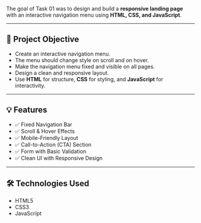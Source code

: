 The goal of Task 01 was to design and build a **responsive landing page** with an interactive navigation menu using **HTML, CSS, and JavaScript**.

---

## 📌 Project Objective

- Create an interactive navigation menu.
- The menu should change style on scroll and on hover.
- Make the navigation menu fixed and visible on all pages.
- Design a clean and responsive layout.
- Use **HTML** for structure, **CSS** for styling, and **JavaScript** for interactivity.

---

## 💡 Features

- ✅ Fixed Navigation Bar  
- ✅ Scroll & Hover Effects  
- ✅ Mobile-Friendly Layout  
- ✅ Call-to-Action (CTA) Section  
- ✅ Form with Basic Validation  
- ✅ Clean UI with Responsive Design  

---

## 🛠️ Technologies Used

- HTML5  
- CSS3  
- JavaScript 
